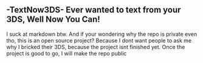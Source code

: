 -TextNow3DS-
Ever wanted to text from your 3DS, Well Now You Can!
------------
I suck at markdown btw.
And if your wondering why the repo is private even tho, this is an open source project?
Because I dont want people to ask me why I bricked their 3DS, because the project isnt finished yet.
Once the project is good to go, I will make the repo public
